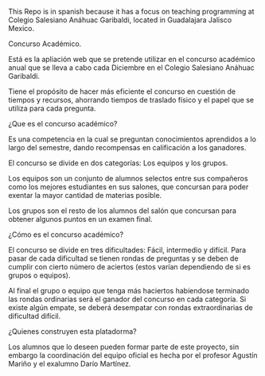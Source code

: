 This Repo is in spanish because it has a focus on teaching programming at Colegio Salesiano Anáhuac Garibaldi, located in Guadalajara Jalisco Mexico.

Concurso Académico.

Está es la apliación web que se pretende utilizar en el concurso académico anual que se lleva a cabo cada Diciembre en el Colegio Salesiano Anáhuac Garibaldi.

Tiene el propósito de hacer más eficiente el concurso en cuestión de tiempos y recursos, ahorrando tiempos de traslado físico y el papel que se utiliza para cada pregunta.

¿Que es el concurso académico?

Es una competencia en la cual se preguntan conocimientos aprendidos a lo largo del semestre, dando recompensas en calificación a los ganadores.

El concurso se divide en dos categorías: Los equipos y los grupos.

Los equipos son un conjunto de alumnos selectos entre sus compañeros como los mejores estudiantes en sus salones, que concursan para poder exentar la mayor cantidad de materias posible.

Los grupos son el resto de los alumnos del salón que concursan para obtener algunos puntos en un examen final.

¿Cómo es el concurso académico?

El concurso se divide en tres dificultades: Fácil, intermedio y difícil. Para pasar de cada dificultad se tienen rondas de preguntas y se deben de cumplir con cierto número de aciertos (estos varían dependiendo de si es grupos o equipos).

Al final el grupo o equipo que tenga más haciertos habiendose terminado las rondas ordinarias será el ganador del concurso en cada categoría. Si existe algún empate, se deberá desempatar con rondas extraordinarias de dificultad difícil.

¿Quienes construyen esta platadorma?

Los alumnos que lo deseen pueden formar parte de este proyecto, sin embargo la coordinación del equipo oficial es hecha por el profesor Agustín Mariño y el exalumno Darío Martínez.
